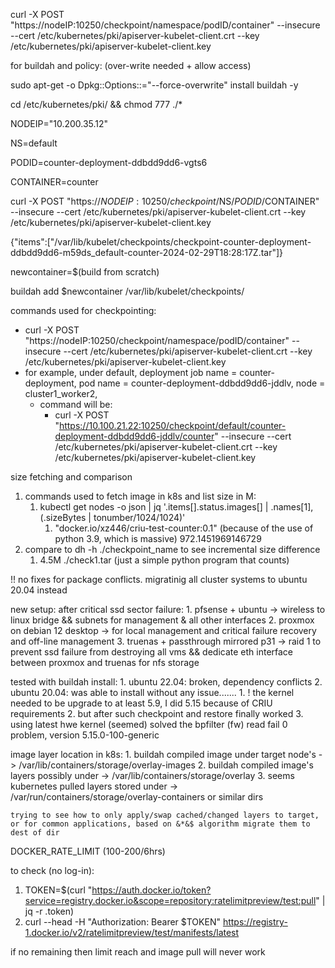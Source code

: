 curl -X POST "https://nodeIP:10250/checkpoint/namespace/podID/container" --insecure --cert /etc/kubernetes/pki/apiserver-kubelet-client.crt --key /etc/kubernetes/pki/apiserver-kubelet-client.key

for buildah and policy: (over-write needed + allow access)

sudo apt-get -o Dpkg::Options::="--force-overwrite" install buildah -y

cd /etc/kubernetes/pki/ && chmod 777 ./*



NODEIP="10.200.35.12"

NS=default

PODID=counter-deployment-ddbdd9dd6-vgts6

CONTAINER=counter

curl -X POST "https://$NODEIP:10250/checkpoint/$NS/$PODID/$CONTAINER" --insecure --cert /etc/kubernetes/pki/apiserver-kubelet-client.crt --key /etc/kubernetes/pki/apiserver-kubelet-client.key

{"items":["/var/lib/kubelet/checkpoints/checkpoint-counter-deployment-ddbdd9dd6-m59ds_default-counter-2024-02-29T18:28:17Z.tar"]}


newcontainer=$(build from scratch)

buildah add $newcontainer /var/lib/kubelet/checkpoints/



commands used for checkpointing:
 - curl -X POST "https://nodeIP:10250/checkpoint/namespace/podID/container" --insecure --cert /etc/kubernetes/pki/apiserver-kubelet-client.crt --key /etc/kubernetes/pki/apiserver-kubelet-client.key
 - for example, under default, deployment job name = counter-deployment, pod name = counter-deployment-ddbdd9dd6-jddlv, node = cluster1_worker2,
   - command will be:
     - curl -X POST "https://10.100.21.22:10250/checkpoint/default/counter-deployment-ddbdd9dd6-jddlv/counter" --insecure --cert /etc/kubernetes/pki/apiserver-kubelet-client.crt --key /etc/kubernetes/pki/apiserver-kubelet-client.key

size fetching and comparison
  1. commands used to fetch image in k8s and list size in M:
      1. kubectl get nodes -o json | jq '.items[].status.images[] | .names[1], (.sizeBytes | tonumber/1024/1024)'
         1. "docker.io/xz446/criu-test-counter:0.1"   (because of the use of python 3.9, which is massive)
            972.1451969146729
  2. compare to dh -h ./checkpoint_name to see incremental size difference
      1. 4.5M	./check1.tar  (just a simple python program that counts)

!! no fixes for package conflicts. migratinig all cluster systems to ubuntu 20.04 instead

new setup: after critical ssd sector failure:
    1. pfsense + ubuntu -> wireless to linux bridge && subnets for management & all other interfaces
    2. proxmox on debian 12 desktop -> for local management and critical failure recovery and off-line management
    3. truenas + passthrough mirrored p31 -> raid 1 to prevent ssd failure from destroying all vms && dedicate eth interface between proxmox and truenas for nfs storage

tested with buildah install:
    1. ubuntu 22.04: broken, dependency conflicts
    2. ubuntu 20.04: was able to install without any issue.......
       1. ! the kernel needed to be upgrade to at least 5.9, I did 5.15 because of CRIU requirements
       2. but after such checkpoint and restore finally worked
       3. using latest hwe kernel (seemed) solved the bpfilter (fw) read fail 0 problem, version 5.15.0-100-generic

image layer location in k8s: 
    1. buildah compiled image under target node's -> /var/lib/containers/storage/overlay-images
    2. buildah compiled image's layers possibly under -> /var/lib/containers/storage/overlay
    3. seems kubernetes pulled layers stored under -> /var/run/containers/storage/overlay-containers or similar dirs

    trying to see how to only apply/swap cached/changed layers to target, or for common applications, based on &*&$ algorithm migrate them to dest of dir


DOCKER_RATE_LIMIT (100-200/6hrs)

to check (no log-in):
1. TOKEN=$(curl "https://auth.docker.io/token?service=registry.docker.io&scope=repository:ratelimitpreview/test:pull" | jq -r .token)
2. curl --head -H "Authorization: Bearer $TOKEN" https://registry-1.docker.io/v2/ratelimitpreview/test/manifests/latest

if no remaining then limit reach and image pull will never work